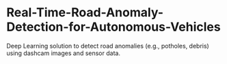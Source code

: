 # Real-Time-Road-Anomaly-Detection-for-Autonomous-Vehicles
Deep Learning solution to detect road anomalies (e.g., potholes, debris) using dashcam images and sensor data.

